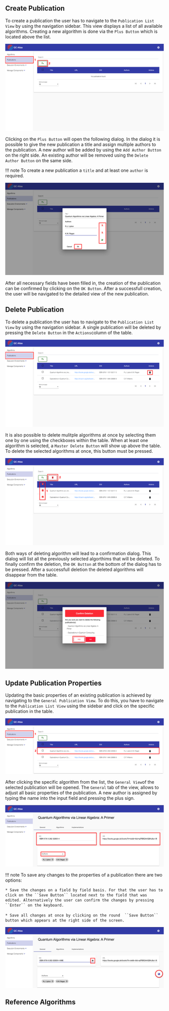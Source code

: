 #
## Create Publication

To create a publication the user has to navigate to the ``Publication List View`` by using the navigation sidebar. This view displays a list of all available algorithms. Creating a new algorithm is done via the ``Plus Button`` which is located above the list.

![alt text](./images/publication/Create_Publication_-_Step_1.png "Create publication")

Clicking on the ``Plus Button`` will open the following dialog.
In the dialog it is possible to give the new publication a title and assign multiple authors to the publication. A new author will be added by using the ``Add Author Button`` on the right side. An existing author will be removed using the ``Delete Author Button`` on the same side.

!!! note 
    To create a new publication a ``title`` and at least one ``author`` is required.


![alt text](./images/publication/Create_Publication_-_Step_3.png "Create publication")

After all necessary fields have been filled in, the creation of the publication can be confirmed by clicking on the ``OK Button``. After a successfull creation, the user will be navigated to the detailed view of the new publication.


## Delete Publication

To delete a publication the user has to navigate to the ``Publication List View`` by using the navigation sidebar. A single publication will be deleted by pressing the ``Delete Button`` in the ``Actions``column of the table.

![alt text](./images/publication/Delete_Publication_-_Step_1.png "Delete publication")


It is also possible to delete mulitple algorithms at once by selecting them one by one using the checkboxes within the table. When at least one algorithm is selected, a ``Master Delete Button`` will show up above the table. To delete the selected algorithms at once, this button must be pressed.

![alt text](./images/Delete_Publication_-_Step_1.1.png "Delete publication")

Both ways of deleting algorithm will lead to a confirmation dialog. This dialog will list all the previously selected algorthims that will be deleted. To finally confirm the deletion, the ``OK Button`` at the bottom of the dialog has to be pressed. After a successfull deletion the deleted algorithms will disappear from the table.

![alt text](./images/publication/Delete_Publication_-_Step_2.png "Delete publication")

## Update Publication Properties

Updating the basic properties of an existing publication is achieved by navigating to the ``General Publication View``. 
To do this, you have to navigate to the ``Publication List View`` using the sidebar and click on the specific publication in the table.

![alt text](./images/publication/Open_Publication_View.png "Update Publication Properties")

After clicking the specific algorithm from the list, the ``General View``of the selected publication will be opened.
The ``General`` tab of the view, allows to adjust all basic properties of the publication.
A new author is assigned by typing the name into the input field and pressing the plus sign.

![alt text](./images/publication/Update_Publication_Properties_-_Step_1.png "Update Publication Properties")


!!! note 
    To save any changes to the properties of a publication there are two options:

    * Save the changes on a field by field basis. For that the user has to click on the ``Save Button`` located next to the field that was edited. Alternatively the user can confirm the changes by pressing ``Enter`` on the keyboard. 

    * Save all changes at once by clicking on the round  ``Save Button`` button which appears at the right side of the screen.

![alt text](./images/publication/Update_Publication_Properties_-_Step_2.png "Update Publication Properties")

## Reference Algorithms